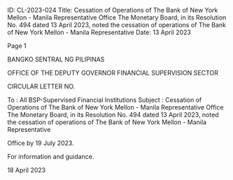 ID: CL-2023-024
Title: Cessation of Operations of The Bank of New York Mellon - Manila Representative Office The Monetary Board, in its Resolution No. 494 dated 13 April 2023, noted the cessation of operations of The Bank of New York Mellon - Manila Representative
Date: 13 April 2023

Page 1

BANGKO SENTRAL NG PILIPINAS

OFFICE OF THE DEPUTY GOVERNOR FINANCIAL SUPERVISION SECTOR

CIRCULAR LETTER NO.

To : All BSP-Supervised Financial Institutions Subject : Cessation of Operations of The Bank of New York Mellon - Manila Representative Office The Monetary Board, in its Resolution No. 494 dated 13 April 2023, noted the cessation of operations of The Bank of New York Mellon - Manila Representative

Office by 19 July 2023.

For information and guidance.

18 April 2023